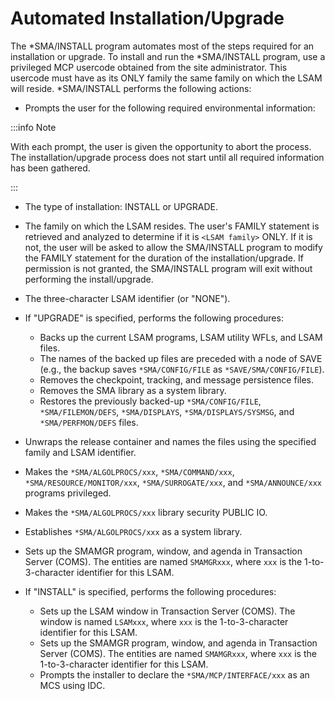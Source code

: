 # Automated Installation/Upgrade

The \*SMA/INSTALL program automates most of the steps required for an installation or upgrade. To install and run the *SMA/INSTALL program, use a privileged MCP usercode obtained from the site administrator. This usercode must have as its ONLY family the same family on which the LSAM will reside. *SMA/INSTALL performs the following actions:

* Prompts the user for the following required environmental information:

:::info Note

With each prompt, the user is given the opportunity to abort the process. The installation/upgrade process does not start until all required information has been gathered.

:::

* The type of installation: INSTALL or UPGRADE.
* The family on which the LSAM resides. The user's FAMILY statement is retrieved and analyzed to determine if it is ```<LSAM family>``` ONLY. If it is not, the user will be asked to allow the SMA/INSTALL program to modify the FAMILY statement for the duration of the installation/upgrade. If permission is not granted, the SMA/INSTALL program will exit without performing the install/upgrade.
* The three-character LSAM identifier (or "NONE").

* If "UPGRADE" is specified, performs the following procedures:
    * Backs up the current LSAM programs, LSAM utility WFLs, and LSAM files.
    * The names of the backed up files are preceded with a node of SAVE (e.g., the backup saves ```*SMA/CONFIG/FILE``` as ```*SAVE/SMA/CONFIG/FILE```).
    * Removes the checkpoint, tracking, and message persistence files.
    * Removes the SMA library as a system library.
    * Restores the previously backed-up ```*SMA/CONFIG/FILE```, ```*SMA/FILEMON/DEFS```, ```*SMA/DISPLAYS```, ```*SMA/DISPLAYS/SYSMSG```, and ```*SMA/PERFMON/DEFS``` files.

* Unwraps the release container and names the files using the specified family and LSAM identifier.
* Makes the ```*SMA/ALGOLPROCS/xxx```, ```*SMA/COMMAND/xxx```, ```*SMA/RESOURCE/MONITOR/xxx```, ```*SMA/SURROGATE/xxx```, and ```*SMA/ANNOUNCE/xxx``` programs privileged.
* Makes the ```*SMA/ALGOLPROCS/xxx``` library security PUBLIC IO.
* Establishes ```*SMA/ALGOLPROCS/xxx``` as a system library.
* Sets up the SMAMGR program, window, and agenda in Transaction Server (COMS). The entities are named ```SMAMGRxxx```, where ```xxx``` is the 1-to-3-character identifier for this LSAM.

* If "INSTALL" is specified, performs the following procedures:
    * Sets up the LSAM window in Transaction Server (COMS). The window is named ```LSAMxxx```, where ```xxx``` is the 1-to-3-character identifier for this LSAM.
    * Sets up the SMAMGR program, window, and agenda in Transaction Server (COMS). The entities are named ```SMAMGRxxx```, where ```xxx``` is the 1-to-3-character identifier for this LSAM.
    * Prompts the installer to declare the ```*SMA/MCP/INTERFACE/xxx``` as an MCS using IDC.